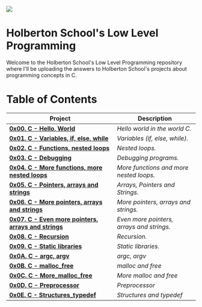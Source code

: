 [![](https://www.holbertonschool.com/holberton-logo.png)](https://www.holbertonschool.com/)

# Holberton School's Low Level Programming #

Welcome to the Holberton School's Low Level Programming repository where I'll be uploading the answers to Holberton School's projects about programming concepts in C.

# **Table of Contents** #

| **Project**                                                                            | **Description**                                 |
| -------------------------------------------------------------------------------------- | ----------------------------------------------- |
| **[0x00. C - Hello, World](./0x00-hello_world)**                                       | *Hello world in the world C.*                   |
| **[0x01. C - Variables, if, else, while](./0x01-variables_if_else_while)**             | *Variables (if, else, while).*                  |
| **[0x02. C - Functions, nested loops](./0x02-functions_nested_loops)**                 | *Nested loops.*                                 |
| **[0x03. C - Debugging](./0x03-debugging)**                                            | *Debugging programs.*                           |
| **[0x04. C - More functions, more nested loops](./0x04-more_functions_nested_loops)**  | *More functions and more nested loops.*         |
| **[0x05. C - Pointers, arrays and strings](./0x05-pointers_arrays_strings)**           | *Arrays, Pointers and Strings.*                 |
| **[0x06. C - More pointers, arrays and strings](./0x06-pointers_arrays_strings)**      | *More pointers, arrays and strings.*            |
| **[0x07. C - Even more pointers, arrays and strings](./0x07-pointers_arrays_strings)** | *Even more pointers, arrays and strings.*       |
| **[0x08. C - Recursion](./0x08-recursion)**                                            | *Recursion.*                                    |
| **[0x09. C - Static libraries](./0x09-static_libraries)**                              | *Static libraries.*                             |
| **[0x0A. C - argc, argv](./0x0A-argc_argv)**                                           | *argc, argv*                                    |
| **[0x0B. C - malloc_free](./0x0B-malloc_free)**                                        | *malloc and free*                               |
| **[0x0C. C - More_malloc_free](./0x0C-more_malloc_free)**                              | *More malloc and free*                          |
| **[0x0D. C - Preprocessor](./0x0D-preprocessor)**                                      | *Preprocessor*                                  |
| **[0x0E. C - Structures_typedef](./0x0E-structures_typedef)**                          | *Structures and typedef*                        |
